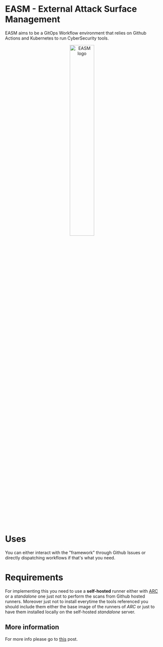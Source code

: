 # EASM - External Attack Surface Management
EASM aims to be a GitOps Workflow environment that relies on Github Actions and Kubernetes to run CyberSecurity tools.
<p align="center">
  <img alt="EASM logo" width=40% height=40% src="https://github.com/amocsub/easm/assets/18237644/37ed5d64-3105-4c15-a586-173fb55af931" >
</p>

# Uses
You can either interact with the "framework" through Github Issues or directly dispatching workflows if that's what you need.

# Requirements
For implementing this you need to use a **self-hosted** runner either with [ARC](https://github.com/actions/actions-runner-controller) or a *standalone* one just not to perform the scans from Github hosted runners. Moreover just not to install everytime the tools referenced you should include them either the base image of the runners of *ARC* or just to have them installed locally on the self-hosted *standalone* server.

## More information
For more info please go to [this](https://amocsub.gitbook.io/blog/posts/easm-for-dummies) post.

